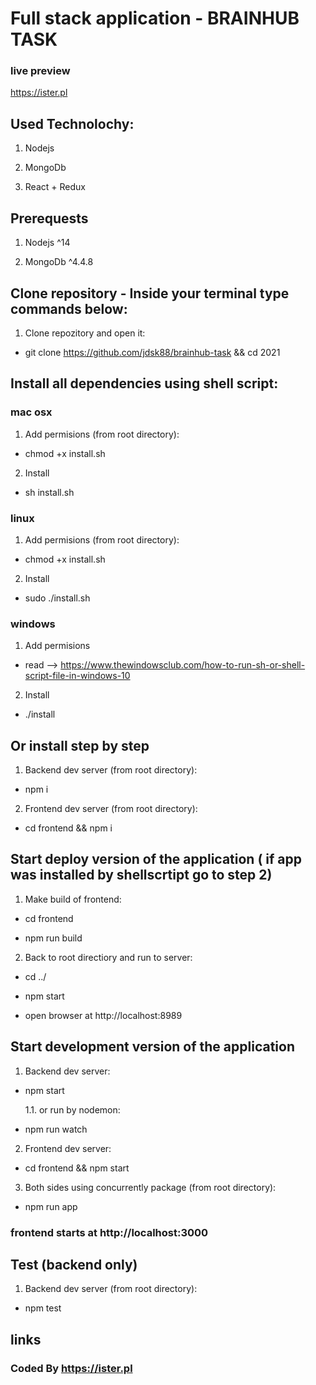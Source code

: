 # Full stack application - BRAINHUB TASK

### live preview

https://ister.pl

## Used Technolochy:

1. Nodejs

2. MongoDb

3. React + Redux

## Prerequests

1. Nodejs ^14

2. MongoDb ^4.4.8

## Clone repository - Inside your terminal type commands below:

1. Clone repozitory and open it:

- git clone https://github.com/jdsk88/brainhub-task && cd 2021

## Install all dependencies using shell script:

### mac osx

1. Add permisions (from root directory):

- chmod +x install.sh

2. Install

- sh install.sh

### linux

1. Add permisions (from root directory):

- chmod +x install.sh

2. Install

- sudo ./install.sh

### windows

1. Add permisions

- read --> https://www.thewindowsclub.com/how-to-run-sh-or-shell-script-file-in-windows-10

2. Install

- ./install

## Or install step by step

1. Backend dev server (from root directory):

- npm i

2. Frontend dev server (from root directory):

- cd frontend && npm i

## Start deploy version of the application ( if app was installed by shellscrtipt go to step 2)

1. Make build of frontend:

- cd frontend

- npm run build

2. Back to root directiory and run to server:

- cd ../

- npm start

- open browser at http://localhost:8989

## Start development version of the application

1. Backend dev server:

- npm start

  1.1. or run by nodemon:

- npm run watch

2. Frontend dev server:

- cd frontend && npm start

3. Both sides using concurrently package (from root directory):

- npm run app

### frontend starts at http://localhost:3000

## Test (backend only)

1. Backend dev server (from root directory):

- npm test

## links

### Coded By https://ister.pl
